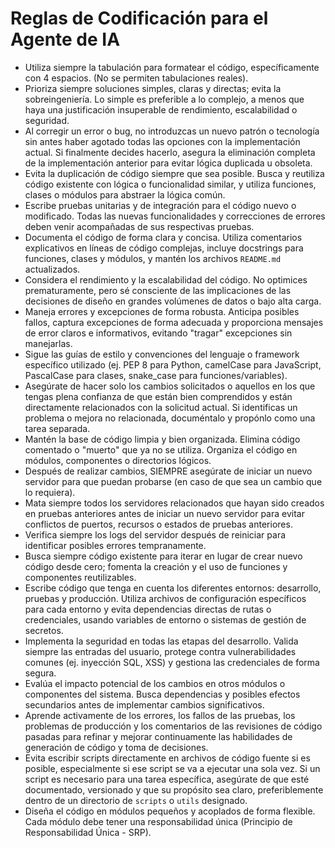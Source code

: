 # Reglas de Codificación para el Agente de IA

- Utiliza siempre la tabulación para formatear el código, específicamente con 4 espacios. (No se permiten tabulaciones reales).
- Prioriza siempre soluciones simples, claras y directas; evita la sobreingeniería. Lo simple es preferible a lo complejo, a menos que haya una justificación insuperable de rendimiento, escalabilidad o seguridad.
- Al corregir un error o bug, no introduzcas un nuevo patrón o tecnología sin antes haber agotado todas las opciones con la implementación actual. Si finalmente decides hacerlo, asegura la eliminación completa de la implementación anterior para evitar lógica duplicada u obsoleta.
- Evita la duplicación de código siempre que sea posible. Busca y reutiliza código existente con lógica o funcionalidad similar, y utiliza funciones, clases o módulos para abstraer la lógica común.
- Escribe pruebas unitarias y de integración para el código nuevo o modificado. Todas las nuevas funcionalidades y correcciones de errores deben venir acompañadas de sus respectivas pruebas.
- Documenta el código de forma clara y concisa. Utiliza comentarios explicativos en líneas de código complejas, incluye docstrings para funciones, clases y módulos, y mantén los archivos `README.md` actualizados.
- Considera el rendimiento y la escalabilidad del código. No optimices prematuramente, pero sé consciente de las implicaciones de las decisiones de diseño en grandes volúmenes de datos o bajo alta carga.
- Maneja errores y excepciones de forma robusta. Anticipa posibles fallos, captura excepciones de forma adecuada y proporciona mensajes de error claros e informativos, evitando "tragar" excepciones sin manejarlas.
- Sigue las guías de estilo y convenciones del lenguaje o framework específico utilizado (ej. PEP 8 para Python, camelCase para JavaScript, PascalCase para clases, snake_case para funciones/variables).
- Asegúrate de hacer solo los cambios solicitados o aquellos en los que tengas plena confianza de que están bien comprendidos y están directamente relacionados con la solicitud actual. Si identificas un problema o mejora no relacionada, documéntalo y propónlo como una tarea separada.
- Mantén la base de código limpia y bien organizada. Elimina código comentado o "muerto" que ya no se utiliza. Organiza el código en módulos, componentes o directorios lógicos.
- Después de realizar cambios, SIEMPRE asegúrate de iniciar un nuevo servidor para que puedan probarse (en caso de que sea un cambio que lo requiera).
- Mata siempre todos los servidores relacionados que hayan sido creados en pruebas anteriores antes de iniciar un nuevo servidor para evitar conflictos de puertos, recursos o estados de pruebas anteriores.
- Verifica siempre los logs del servidor después de reiniciar para identificar posibles errores tempranamente.
- Busca siempre código existente para iterar en lugar de crear nuevo código desde cero; fomenta la creación y el uso de funciones y componentes reutilizables.
- Escribe código que tenga en cuenta los diferentes entornos: desarrollo, pruebas y producción. Utiliza archivos de configuración específicos para cada entorno y evita dependencias directas de rutas o credenciales, usando variables de entorno o sistemas de gestión de secretos.
- Implementa la seguridad en todas las etapas del desarrollo. Valida siempre las entradas del usuario, protege contra vulnerabilidades comunes (ej. inyección SQL, XSS) y gestiona las credenciales de forma segura.
- Evalúa el impacto potencial de los cambios en otros módulos o componentes del sistema. Busca dependencias y posibles efectos secundarios antes de implementar cambios significativos.
- Aprende activamente de los errores, los fallos de las pruebas, los problemas de producción y los comentarios de las revisiones de código pasadas para refinar y mejorar continuamente las habilidades de generación de código y toma de decisiones.
- Evita escribir scripts directamente en archivos de código fuente si es posible, especialmente si ese script se va a ejecutar una sola vez. Si un script es necesario para una tarea específica, asegúrate de que esté documentado, versionado y que su propósito sea claro, preferiblemente dentro de un directorio de `scripts` o `utils` designado.
- Diseña el código en módulos pequeños y acoplados de forma flexible. Cada módulo debe tener una responsabilidad única (Principio de Responsabilidad Única - SRP).